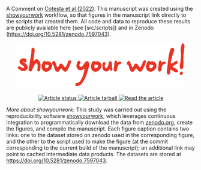A Comment on [Cotesta et al (2022)](https://arxiv.org/abs/2201.00822). This manuscript was created using the [showyourwork](https://github.com/showyourwork/showyourwork) workflow, so that figures in the manuscript link directly to the scripts that created them.
All code and data to reproduce these results are publicly available here (see [src/scripts]) and in Zenodo (https://doi.org/10.5281/zenodo.7597043).

<p align="center">
<a href="https://github.com/showyourwork/showyourwork">
<img width = "450" src="https://raw.githubusercontent.com/showyourwork/.github/main/images/showyourwork.png" alt="showyourwork"/>
</a>
<br>
<br>
<a href="https://github.com/maxisi/gw150914_rd_comment/actions/workflows/build.yml">
<img src="https://github.com/maxisi/gw150914_rd_comment/actions/workflows/build.yml/badge.svg?branch=main" alt="Article status"/>
</a>
<a href="https://github.com/maxisi/gw150914_rd_comment/raw/main-pdf/arxiv.tar.gz">
<img src="https://img.shields.io/badge/article-tarball-blue.svg?style=flat" alt="Article tarball"/>
</a>
<a href="https://github.com/maxisi/gw150914_rd_comment/raw/main-pdf/ms.pdf">
<img src="https://img.shields.io/badge/article-pdf-blue.svg?style=flat" alt="Read the article"/>
</a>
</p>

_More about showyourwork_: This study was carried out using the reproducibility
software [showyourwork](https://github.com/showyourwork/showyourwork), which
leverages continuous integration to programmatically download the data from
[zenodo.org](https://zenodo.org/), create the figures, and compile the
manuscript. Each figure caption contains two links: one to the dataset stored
on zenodo used in the corresponding figure, and the other to the script used to
make the figure (at the commit corresponding to the current build of the
manuscript); an additional link may point to cached intermediate data products.
The datasets are stored at https://doi.org/10.5281/zenodo.7597043.

